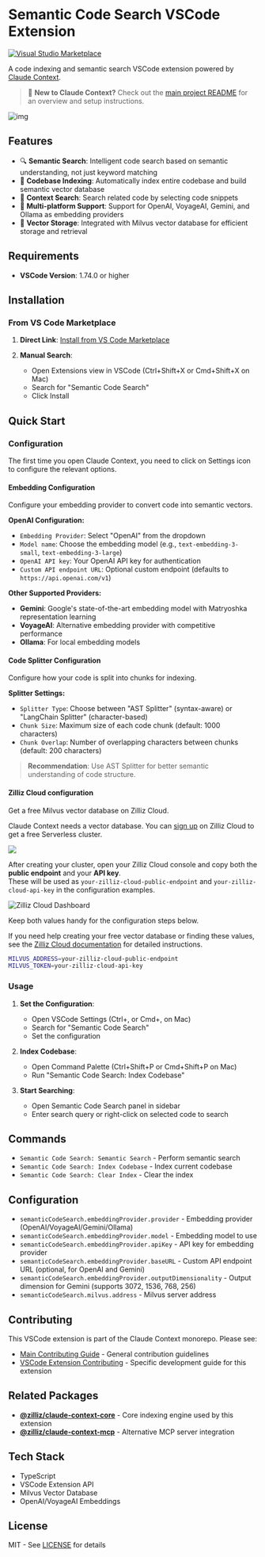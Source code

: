 # Semantic Code Search VSCode Extension

[![Visual Studio Marketplace](https://img.shields.io/visual-studio-marketplace/v/zilliz.semanticcodesearch?label=VS%20Code%20Marketplace&logo=visual-studio-code)](https://marketplace.visualstudio.com/items?itemName=zilliz.semanticcodesearch)

A code indexing and semantic search VSCode extension powered by [Claude Context](https://github.com/zilliztech/claude-context).

> 📖 **New to Claude Context?** Check out the [main project README](https://github.com/zilliztech/claude-context/blob/master/README.md) for an overview and setup instructions.


![img](https://lh7-rt.googleusercontent.com/docsz/AD_4nXdtCtT9Qi6o5mGVoxzX50r8Nb6zDFcjvTQR7WZ-xMbEsHEPPhSYAFVJ7q4-rETzxJ8wy1cyZmU8CmtpNhAU8PGOqVnE2kc2HCn1etDg97Qsh7m89kBjG4ZT7XBgO4Dp7BfFZx7eow?key=qYdFquJrLcfXCUndY-YRBQ)

## Features

- 🔍 **Semantic Search**: Intelligent code search based on semantic understanding, not just keyword matching
- 📁 **Codebase Indexing**: Automatically index entire codebase and build semantic vector database
- 🎯 **Context Search**: Search related code by selecting code snippets
- 🔧 **Multi-platform Support**: Support for OpenAI, VoyageAI, Gemini, and Ollama as embedding providers
- 💾 **Vector Storage**: Integrated with Milvus vector database for efficient storage and retrieval

## Requirements

- **VSCode Version**: 1.74.0 or higher

## Installation

### From VS Code Marketplace

1. **Direct Link**: [Install from VS Code Marketplace](https://marketplace.visualstudio.com/items?itemName=zilliz.semanticcodesearch)

2. **Manual Search**:
   - Open Extensions view in VSCode (Ctrl+Shift+X or Cmd+Shift+X on Mac)
   - Search for "Semantic Code Search"
   - Click Install

## Quick Start

### Configuration
The first time you open Claude Context, you need to click on Settings icon to configure the relevant options.

#### Embedding Configuration
Configure your embedding provider to convert code into semantic vectors.

**OpenAI Configuration:**
- `Embedding Provider`: Select "OpenAI" from the dropdown
- `Model name`: Choose the embedding model (e.g., `text-embedding-3-small`, `text-embedding-3-large`)
- `OpenAI API key`: Your OpenAI API key for authentication
- `Custom API endpoint URL`: Optional custom endpoint (defaults to `https://api.openai.com/v1`)

**Other Supported Providers:**
- **Gemini**: Google's state-of-the-art embedding model with Matryoshka representation learning
- **VoyageAI**: Alternative embedding provider with competitive performance  
- **Ollama**: For local embedding models

#### Code Splitter Configuration
Configure how your code is split into chunks for indexing.

**Splitter Settings:**
- `Splitter Type`: Choose between "AST Splitter" (syntax-aware) or "LangChain Splitter" (character-based)
- `Chunk Size`: Maximum size of each code chunk (default: 1000 characters)
- `Chunk Overlap`: Number of overlapping characters between chunks (default: 200 characters)

> **Recommendation**: Use AST Splitter for better semantic understanding of code structure.


#### Zilliz Cloud configuration
Get a free Milvus vector database on Zilliz Cloud. 

Claude Context needs a vector database. You can [sign up](https://cloud.zilliz.com/signup?utm_source=github&utm_medium=referral&utm_campaign=2507-codecontext-readme) on Zilliz Cloud to get a free Serverless cluster.

![](https://raw.githubusercontent.com/zilliztech/claude-context/master/assets/signup_and_create_cluster.jpeg)

After creating your cluster, open your Zilliz Cloud console and copy both the **public endpoint** and your **API key**.  
These will be used as `your-zilliz-cloud-public-endpoint` and `your-zilliz-cloud-api-key` in the configuration examples.

![Zilliz Cloud Dashboard](https://raw.githubusercontent.com/zilliztech/claude-context/master/assets/zilliz_cloud_dashboard.jpeg)

Keep both values handy for the configuration steps below.

If you need help creating your free vector database or finding these values, see the [Zilliz Cloud documentation](https://docs.zilliz.com/docs/create-cluster) for detailed instructions.

```bash
MILVUS_ADDRESS=your-zilliz-cloud-public-endpoint
MILVUS_TOKEN=your-zilliz-cloud-api-key
``` 

### Usage

1. **Set the Configuration**:
   - Open VSCode Settings (Ctrl+, or Cmd+, on Mac)
   - Search for "Semantic Code Search"
   - Set the configuration

2. **Index Codebase**:
   - Open Command Palette (Ctrl+Shift+P or Cmd+Shift+P on Mac)
   - Run "Semantic Code Search: Index Codebase"

3. **Start Searching**:
   - Open Semantic Code Search panel in sidebar
   - Enter search query or right-click on selected code to search

## Commands

- `Semantic Code Search: Semantic Search` - Perform semantic search
- `Semantic Code Search: Index Codebase` - Index current codebase
- `Semantic Code Search: Clear Index` - Clear the index

## Configuration

- `semanticCodeSearch.embeddingProvider.provider` - Embedding provider (OpenAI/VoyageAI/Gemini/Ollama)
- `semanticCodeSearch.embeddingProvider.model` - Embedding model to use
- `semanticCodeSearch.embeddingProvider.apiKey` - API key for embedding provider
- `semanticCodeSearch.embeddingProvider.baseURL` - Custom API endpoint URL (optional, for OpenAI and Gemini)
- `semanticCodeSearch.embeddingProvider.outputDimensionality` - Output dimension for Gemini (supports 3072, 1536, 768, 256)
- `semanticCodeSearch.milvus.address` - Milvus server address

## Contributing

This VSCode extension is part of the Claude Context monorepo. Please see:
- [Main Contributing Guide](https://github.com/zilliztech/claude-context/blob/master/CONTRIBUTING.md) - General contribution guidelines
- [VSCode Extension Contributing](https://github.com/zilliztech/claude-context/blob/master/packages/vscode-extension/CONTRIBUTING.md) - Specific development guide for this extension

## Related Packages

- **[@zilliz/claude-context-core](https://github.com/zilliztech/claude-context/tree/master/packages/core)** - Core indexing engine used by this extension
- **[@zilliz/claude-context-mcp](https://github.com/zilliztech/claude-context/tree/master/packages/mcp)** - Alternative MCP server integration

## Tech Stack

- TypeScript
- VSCode Extension API  
- Milvus Vector Database
- OpenAI/VoyageAI Embeddings

## License

MIT - See [LICENSE](https://github.com/zilliztech/claude-context/blob/master/LICENSE) for details 